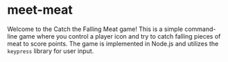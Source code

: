# meet-meat

Welcome to the Catch the Falling Meat game! This is a simple command-line game where you control a player icon and try to catch falling pieces of meat to score points. The game is implemented in Node.js and utilizes the `keypress` library for user input.
